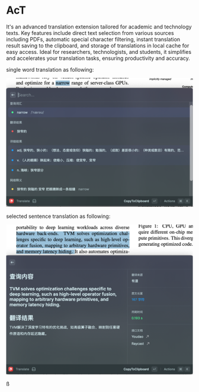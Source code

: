 # AcT

 It's  an advanced translation extension tailored for academic and technology texts. Key features include direct text selection from various sources including PDFs, automatic special character filtering, instant translation result saving to the clipboard, and storage of translations in local cache for easy access. Ideal for researchers, technologists, and students, it simplifies and accelerates your translation tasks, ensuring productivity and accuracy.

single word translation as following:

![word](assets/word.png)

selected sentence translation as following:

![sentence](assets/sentence.png)

ß
